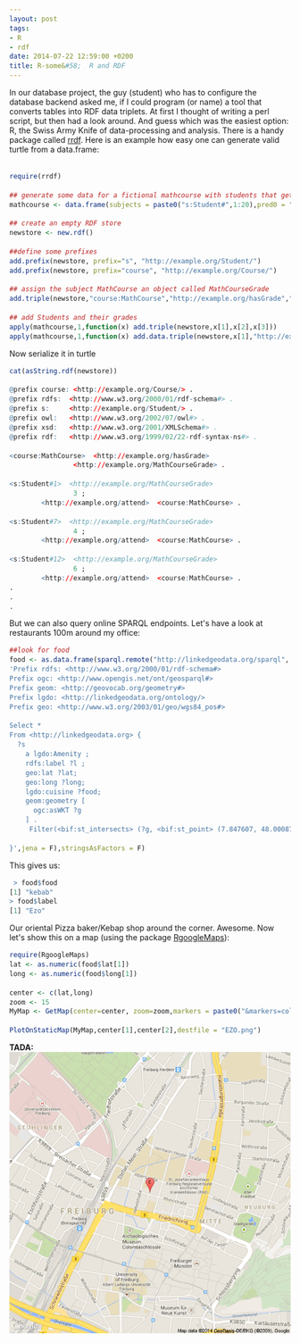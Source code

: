 ```yaml
---
layout: post
tags: 
- R 
- rdf
date: 2014-07-22 12:59:00 +0200
title: R-some&#58;  R and RDF
---
```


In our database project, the guy (student) who has to configure the database backend asked me, if I could program (or name) a tool that converts tables into RDF data triplets. At first I thought of writing a perl script, but then had a look around. And guess which was the easiest option: R, the Swiss Army Knife of data-processing and analysis. There is a handy package called [rrdf](http://cran.r-project.org/web/packages/rrdf/index.html). Here is an example how easy one can generate valid turtle from a data.frame:


```r

require(rrdf)

## generate some data for a fictional mathcourse with students that get a grade
mathcourse <- data.frame(subjects = paste0("s:Student#",1:20),pred0 = "http://example.org/attend",objects = "course:MathCourse",grade=sample(1:6,20,replace = T))

## create an empty RDF store
newstore <- new.rdf()

##define some prefixes
add.prefix(newstore, prefix="s", "http://example.org/Student/")
add.prefix(newstore, prefix="course", "http://example.org/Course/")

## assign the subject MathCourse an object called MathCourseGrade 
add.triple(newstore,"course:MathCourse","http://example.org/hasGrade","http://example.org/MathCourseGrade")

## add Students and their grades
apply(mathcourse,1,function(x) add.triple(newstore,x[1],x[2],x[3]))
apply(mathcourse,1,function(x) add.data.triple(newstore,x[1],"http://example.org/MathCourseGrade",data=as.character(x[4]),type="integer"))
```
Now serialize it in turtle

```r
cat(asString.rdf(newstore))

@prefix course: <http://example.org/Course/> .
@prefix rdfs:  <http://www.w3.org/2000/01/rdf-schema#> .
@prefix s:     <http://example.org/Student/> .
@prefix owl:   <http://www.w3.org/2002/07/owl#> .
@prefix xsd:   <http://www.w3.org/2001/XMLSchema#> .
@prefix rdf:   <http://www.w3.org/1999/02/22-rdf-syntax-ns#> .

<course:MathCourse>  <http://example.org/hasGrade>
                <http://example.org/MathCourseGrade> .

<s:Student#1>  <http://example.org/MathCourseGrade>
                3 ;
        <http://example.org/attend>  <course:MathCourse> .

<s:Student#7>  <http://example.org/MathCourseGrade>
                4 ;
        <http://example.org/attend>  <course:MathCourse> .

<s:Student#12>  <http://example.org/MathCourseGrade>
                6 ;
        <http://example.org/attend>  <course:MathCourse> .
.
.
.

```


But we can also query online SPARQL endpoints. Let's have a look at restaurants 100m around my office:




```r
##look for food
food <- as.data.frame(sparql.remote("http://linkedgeodata.org/sparql",
'Prefix rdfs: <http://www.w3.org/2000/01/rdf-schema#>
Prefix ogc: <http://www.opengis.net/ont/geosparql#>
Prefix geom: <http://geovocab.org/geometry#>
Prefix lgdo: <http://linkedgeodata.org/ontology/>
Prefix geo: <http://www.w3.org/2003/01/geo/wgs84_pos#>

Select *
From <http://linkedgeodata.org> {
  ?s
    a lgdo:Amenity ;
    rdfs:label ?l ;
    geo:lat ?lat;
    geo:long ?long;
    lgdo:cuisine ?food;
    geom:geometry [
      ogc:asWKT ?g
    ] .
     Filter(<bif:st_intersects> (?g, <bif:st_point> (7.847607, 48.000874), 0.1)) .
 
}',jena = F),stringsAsFactors = F)
```

This gives us:


```r
 > food$food
[1] "kebab"
> food$label
[1] "Ezo"

```

Our oriental Pizza baker/Kebap shop around the corner. Awesome. Now let's show this on a map (using the package [RgoogleMaps](http://cran.r-project.org/web/packages/RgoogleMaps/index.html)):


```r
require(RgoogleMaps)
lat <- as.numeric(food$lat[1])
long <- as.numeric(food$long[1])

center <- c(lat,long)
zoom <- 15
MyMap <- GetMap(center=center, zoom=zoom,markers = paste0("&markers=color:red|label:E|", center[1],",",center[2]),destfile = "EZO.png");

PlotOnStaticMap(MyMap,center[1],center[2],destfile = "EZO.png")
```
 
 **TADA:**
 ![alt text](/resources/images/EZO.png "Logo Title Text 1")
